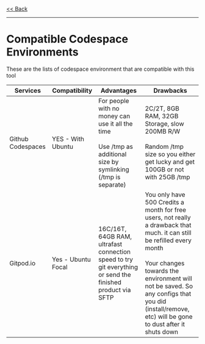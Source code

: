 [<< Back](readme.md)

---

# Compatible Codespace Environments

These are the lists of codespace environment that are compatible with this tool

| Services          	| Compatibility      	| Advantages                                                                                                           	| Drawbacks                                                                                                                                                                                                                                                                         	|
|-------------------	|--------------------	|----------------------------------------------------------------------------------------------------------------------	|-----------------------------------------------------------------------------------------------------------------------------------------------------------------------------------------------------------------------------------------------------------------------------------	|
| Github Codespaces 	| YES - With Ubuntu  	| For people with no money can use it all the time<br><br>Use /tmp as additional size by symlinking (/tmp is separate) 	| 2C/2T, 8GB RAM, 32GB Storage, slow 200MB R/W<br><br>Random /tmp size so you either get lucky and get 100GB or not with 25GB /tmp                                                                                                                                                 	|
| Gitpod.io         	| Yes - Ubuntu Focal 	| 16C/16T, 64GB RAM, ultrafast connection speed to try git everything or send the finished product via SFTP                                                  	| You only have 500 Credits a month for free users, not really a drawback that much. it can still be refilled every month<br><br>Your changes towards the environment will not be saved. So any configs that you did (install/remove, etc) will be gone to dust after it shuts down 	|
